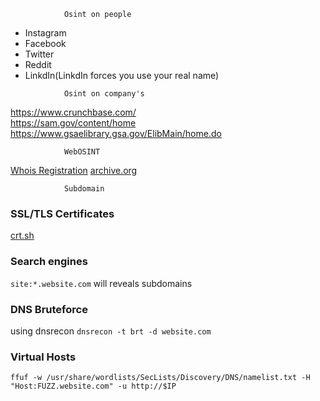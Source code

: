 				Osint on people
- Instagram
- Facebook
- Twitter
- Reddit
- LinkdIn(LinkdIn forces you use your real name)

<!-- -->

				Osint on company's

https://www.crunchbase.com/				
https://sam.gov/content/home
https://www.gsaelibrary.gsa.gov/ElibMain/home.do



				WebOSINT

[Whois Registration](https://www.whois.com)
[archive.org](https://archive.org/)

				Subdomain

### SSL/TLS Certificates
[crt.sh](https://crt.sh/)

### Search engines
`site:*.website.com` will reveals subdomains

### DNS Bruteforce
using dnsrecon `dnsrecon -t brt -d website.com`

### Virtual Hosts

```
ffuf -w /usr/share/wordlists/SecLists/Discovery/DNS/namelist.txt -H "Host:FUZZ.website.com" -u http://$IP
```